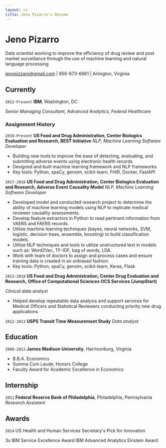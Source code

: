 ```yaml
---
layout: cv
title: Jeno Pizarro's Resume
---
```

# Jeno Pizarro
Data scientist working to improve the efficiency of drug review and post market surveillance through the use of machine learning and natural language processing

<div id="webaddress">
<a href="jenopizzaro@gmai.com">jenopizzaro@gmail.com</a>
| 856-673-6661 | Arlington, Virginia
</div>


## Currently
`2012-Present`
__IBM__, Washington, DC

*Senior Managing Consultant, Advanced Analytics, Federal Healthcare*

### Assignment History
`2018-Present`
__US Food and Drug Administration, Center Biologics Evaluation and Research, BEST Initiative__
*NLP, Machine Learning Software Developer*

- Building new tools to improve the ease of detecting, evaluating, and submitting adverse events using electronic health records
- Designed and built machine learning framework and NLP frameworks
- Key tools: Python, spaCy, gensim, scikit-learn, FHIR, Docker, FastAPI

`2017-2018`
__US Food and Drug Administration, Center Biologics Evaluation and Research, Adverse Event Causality Model__
*NLP, Machine Learning Software Developer*

- Developed model and conducted research project to determine the ability of machine learning models using NLP to replicate medical reviewer causality assessments.
- Develop feature extractors in Python to read pertinent information from VAERS and FAERS records.
- Utilize machine learning techniques (bayes, neural networks, SVM, logistic, decision trees, ensemble, boosting) to build classification models.
- Utilize NLP techniques and tools to utilize unstructured text in models such as: Word2Vec, TF-IDF, bag of words, LDA.
- Work with team of doctors to assign and process cases and ensure training data is created in an unbiased fashion.
- Key tools: Python, spaCy, gensim, scikit-learn, Keras, Flask

`2013-2018`
__US Food and Drug Administration, Center Drug Evaluation and Research, Office of Computational Sciences OCS Services (JumpStart)__

*Clinical data analyst*
- Helped develop repeatable data analysis and support services for Medical Officers and Statistical Reviewers conducting priority new drug applications.


`2012-2013`
__USPS Transit Time Measurement Study__
*Data analyst*

## Education
`2008-2012`
__James Madison University__, Harrisonburg, Virginia

- B.B.A. Economics
- Summa Cum Laude, Honors College
- Faculty Award for Academic Excellence in Economics

## Internship
`2011`
__Federal Reserve Bank of Philadelphia__, Philadelphia, Pennsylvania
*Research Assistant*

## Awards

`2014`
US Health and Human Services Secretary's Pick for Innovation

3x IBM Service Excellence Award
IBM Advanced Analytics Einstein Award

<!-- ### Footer

Last updated: July 2019 -->



